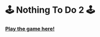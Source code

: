 # :joystick: Nothing To Do 2 :joystick:

### [Play the game here!](https://windowscrashed.github.io/NothingToDo2WebBuild/)
